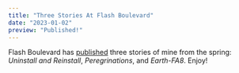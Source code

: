 ```yaml
---
title: "Three Stories At Flash Boulevard"
date: "2023-01-02"
preview: "Published!"
---
```


Flash Boulevard has [published](https://flashboulevard.wordpress.com/2022/12/31/conor-barnes-all-the-digital-humans-are-kind-of-buggy/) three stories of mine from the spring: _Uninstall and Reinstall_, _Peregrinations_, and _Earth-FA8_. Enjoy!
